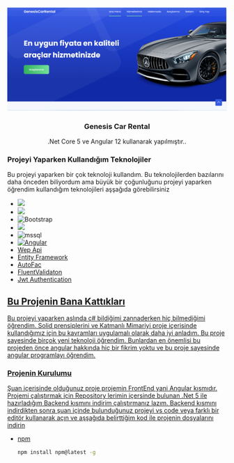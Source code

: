 <body>

<div id="top"></div>





<!-- PROJECT LOGO -->
<br />
<div align="center">
  <a>
    <img src="https://github.com/HasanErenAkgoz/RentACarProjectFrontEnd/blob/main/Adsız.png" alt="Logo">
  </a>

  <h3 align="center">Genesis Car Rental</h3>

  <p align="center">
    .Net Core 5 ve Angular 12 kullanarak yapılmıştır..
    <br />
    
  </p>
</div>



### Projeyi Yaparken Kullandığım Teknolojiler

Bu projeyi yaparken bir çok teknoloji kullandım. Bu teknolojilerden bazılarını daha önceden biliyordum ama büyük bir çoğunluğunu projeyi yaparken öğrendim kullandığım teknolojileri aşşağıda görebilirsiniz 
*  <img src="https://img.shields.io/badge/C%23-239120?style=for-the-badge&logo=c-sharp&logoColor=white"></img>
* <img src="https://img.shields.io/badge/.NET-5C2D91?style=for-the-badge&logo=.net&logoColor=white"></img>
* <img alt="Bootstrap" src="https://img.shields.io/badge/bootstrap%20-%23563D7C.svg?&style=for-the-badge&logo=bootstrap&logoColor=white"/>
* <img src="https://img.shields.io/badge/Microsoft_SQL_Server-CC2927?style=for-the-badge&logo=microsoft-sql-server&logoColor=white"></img>
*  <img src="https://w7.pngwing.com/pngs/244/430/png-transparent-microsoft-sql-server-sql-server-management-studio-database-server-microsoft-angle-text-triangle-thumbnail.png" alt="mssql" width="70" height="30px" /> </a> <a href="https://www.mysql.com/" target="_blank">
*   <img alt="Angular" src="https://img.shields.io/badge/angular%20-%23DD0031.svg?&style=for-the-badge&logo=angular&logoColor=white"/></img>
*  Wep Api
* Entity Framework
* AutoFac
* FluentValidaton
* Jwt Authentication


## Bu Projenin Bana Kattıkları

Bu projeyi yaparken aslında c# bildiğimi zannaderken hiç bilmediğimi öğrendim. Solid prensiplerini ve Katmanlı Mimariyi proje içerisinde kullandığımız için bu kavramları uygulamalı olarak daha iyi anladım. Bu proje sayesinde birçok yeni teknoloji öğrendim. Bunlardan en önemlisi bu projeden önce angular hakkında hiç bir fikrim yoktu ve bu proje sayesinde angular programlayı öğrendim. 

### Projenin Kurulumu

Şuan içerisinde olduğunuz proje projemin FrontEnd yani Angular kısmıdır. Projemi çalıştırmak için Repository lerimin içersinde bulunan .Net 5 ile hazırladığım Backend kısmını indirim çalıştırmanız lazım. Backend kısmını indirdikten sonra şuan içinde bulunduğunuz projeyi vs code veya farklı bir editör kullanarak açın ve aşşağıda belirttiğim kod ile projenin dosyalarını indirin

* npm
  ```sh
  npm install npm@latest -g
  ```



  </body>
